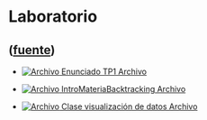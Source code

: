 # Laboratorio
([fuente](https://campus.exactas.uba.ar/course/view.php?id=992&section=6))
---
  - [![Archivo](https://campus.exactas.uba.ar/theme/image.php/magazine/core/1462913092/f/pdf) Enunciado TP1 Archivo](https://campus.exactas.uba.ar/mod/resource/view.php?id=60069)

  - [![Archivo](https://campus.exactas.uba.ar/theme/image.php/magazine/core/1462913092/f/unknown) IntroMateriaBacktracking Archivo](https://campus.exactas.uba.ar/mod/resource/view.php?id=60074)

  - [![Archivo](https://campus.exactas.uba.ar/theme/image.php/magazine/core/1462913092/f/archive) Clase visualización de datos Archivo](https://campus.exactas.uba.ar/mod/resource/view.php?id=60588)

